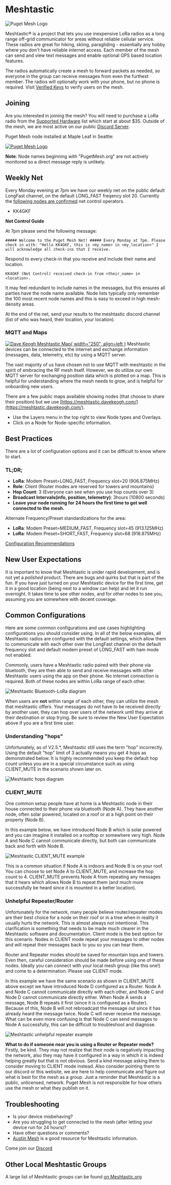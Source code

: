# Meshtastic
![Puget Mesh Logo](/media/Meshtastic_Banner_Logo.png)

Meshtastic® is a project that lets you use inexpensive LoRa radios as a long range off-grid communicator for areas without reliable cellular service. These radios are great for hiking, skiing, paragliding - essentially any hobby where you don't have reliable internet access. Each member of the mesh can send and view text messages and enable optional GPS based location features.

The radios automatically create a mesh to forward packets as needed, so everyone in the group can receive messages from even the furthest member. The radios will optionally work with your phone, but no phone is required. Visit [Verified Keys](verifiedkeys) to verify users on the mesh. 

## Joining
Are you interested in joining the mesh? You will need to purchase a LoRa radio from the [Supported Hardware](https://meshtastic.org/docs/hardware/devices/) list which start at about $35. Outside of the mesh, we are most active on our public [Discord Server](https://discord.gg/ANvUg3AyZt).

Puget Mesh node installed at Maple Leaf in Seattle:

[![Puget Mesh Logo](/media/MLA_Node.jpg)](/media/MLA_Node.jpg)

**Note**: Node names beginning with "PugetMesh.org" are not actively monitored so a direct message reply is unlikely.

## Weekly Net
Every Monday evening at 7pm we have our weekly net on the public default LongFast channel, on the default LONG_FAST freqency slot 20. Currently the [following nodes are confirmed](/meshtastic/verifiedkeys/) net control operators.
- KK4GKF

**Net Control Guide**

At 7pm please send the following message:

`##### Welcome to the Puget Mesh Net! #####
Every Monday at 7pm. Please check in with:
"Hello KK4GKF, this is <my_name> in <my_location>"
I will acknowledge all check-ins that I receive.`

Respond to every check-in that you receive and include their name and location.

`KK4GKF (Net Control) received check-in from <their_name> in <location>.`

It may feel redundant to include names in the messages, but this ensures all parties have the node name available. Node lists typically only remember the 100 most recent node names and this is easy to exceed in high mesh-density areas.

At the end of the net, send your results to the meshtastic discord channel (list of who was heard, their location, your location).

### MQTT and Maps
[![Dave Keogh Meshtastic Map](/media/11Nov2024_MapSShot.png){ width="250", align=left }](https://meshtastic.davekeogh.com/?lat=47.73284666107599&lng=237.66448974609378&zoom=9)
Meshtastic devices can be connected to the internet and exchange information (messages, data, telemetry, etc) by using a MQTT server. 

The vast majority of us have chosen not to use MQTT with meshtastic in the spirit of embracing the RF mesh itself. However, we do utilize our own MQTT server for exchanging position data which is plotted on a map. This is helpful for understanding where the mesh needs to grow, and is helpful for onboarding new users.

There are a few public maps available showing nodes (that choose to share their position) but we use [https://meshtastic.davekeogh.com/](https://meshtastic.davekeogh.com/).

- Use the Layers menu in the top right to view Node types and Overlays.
- Click on a Node for Node-specific information.

## Best Practices
There are a lot of configuration options and it can be difficult to know where to start. 
### TL;DR;
- **LoRa**: Modem Preset=LONG_FAST, Frequency slot=20 (906.875MHz)
- **Role**: Client (Router modes are reserved for towers and mountains)
- **Hop Count**: 3 (Everyone can see when you use hop counts over 3)
- **Broadcast Intervals(info, position, telemetry)**: 3hours (10800 seconds)
- **Leave your node running for 24 hours the first time to get well connected to the mesh.**

Alternate Frequency/Preset standardizations for the area:

- **LoRa**: Modem Preset=MEDIUM_FAST, Frequency slot=45 (913.125MHz)
- **LoRa**: Modem Preset=SHORT_FAST, Frequency slot=68 (918.875MHz)

[Configuration Recommendations](config)

## New User Expectations
It is important to know that Meshtastic is under rapid development, and is not yet a *polished* product. There are bugs and quirks but that is part of the fun. If you have just turned on your Meshtastic device for the first time, get it in a good location (being next to a window can help) and let it run overnight. It takes time to see other nodes, and for other nodes to see you, assuming you are somewhere with decent coverage. 

## Common Configurations

Here are some common configurations and use cases highlighting configurations you should consider using. In all of the below examples, all Meshtastic radios are configured with the default settings, which allow them to communicate with each other over the LongFast channel on the default frequency slot and default modem preset of LONG_FAST with ham mode not enabled. 

Commonly, users have a Meshtastic radio paired with their phone via bluetooth, they are then able to send and receive messages with other Meshtastic users using the app on their phone. No internet connection is required. Both of these nodes are within LoRa range of each other.

![Meshtastic Bluetooth-LoRa diagram](/media/meshtastic_device-to-device.png)

When users are **not** within range of each other, they can utilize the mesh that meshtastic offers. Your messages do not have to be received directly by another user, they can hop over users of the network until they arrive at their destination or stop trying. Be sure to review the New User Expectation above if you are a first time user.

### Understanding "hops"
Unfortunately, as of V2.5.*, Meshtastic still uses the term "hop" incorrectly. Using the default "hop" limit of 3 actually means you get 4 hops as demonstrated below. It is highly recommended you keep the default hop count unless you are in a special circumstance such as using CLIENT_MUTE in the scenario shown later on.

![Meshtastic hops diagram](/media/meshtastic_max-hops.png)

### CLIENT_MUTE
One common setup people have at home is a Meshtastic node in their house connected to their phone via bluetooth (Node A). They have another node, often solar powered, located on a roof or at a high point on their property (Node B). 

In this example below, we have introduced Node B which is solar powered and you can imagine it installed on a rooftop or somewhere very high. Node A and Node C cannot communicate directly, but both can communicate back and forth with Node B. 

![Meshtastic CLIENT_MUTE example](/media/meshtastic_client-mute-example.png)

This is a common situation if Node A is indoors and Node B is on your roof. You can choose to set Node A to CLIENT_MUTE, and increase the hop count to 4. CLIENT_MUTE prevents Node A from repeating any messages that it hears which allows Node B to repeat them (and much more successfully be heard since it is mounted in a better location).

### Unhelpful Repeater/Router
Unfortunately for the network, many people believe router/repeater modes are their best choice for a node on their roof or in a tree when in reality it usually hurts the network. This is almost always not intentional. This clarification is something that needs to be made much clearer in the Meshtastic software and documentation. Client mode is the best option for this scenario. Nodes in CLIENT mode repeat your messages to other nodes and will repeat their messages back to you so you can hear them.

Router and Repeater modes should be saved for mountain tops and towers. Even then, careful consideration should be made before using one of these nodes. Ideally you can connect with your local mesh group (like this one!) and come to a determination. Please use CLIENT mode.

In this example we have the same scenario as shown in CLIENT_MUTE above except we have introduced Node D configured as a Router. Node A and Node C cannot communicate directly with each other, and Node C and Node D cannot communicate directly either. When Node A sends a message, Node B repeats it first (since it is configured as a Router). Because of this, Node B will not rebroadcast the message out since it has already heard the message twice. Node C will never receive the message. What can be even more confusing is that Node C can send messages to Node A successfully, this can be difficult to troubleshoot and diagnose.

![Meshtastic unhelpful repeater example](/media/meshtastic_bad-repeater-example.png)

**What to do if someone near you is using a Router or Repeater mode?** Firstly, be kind. They may not realize that their node is negatively impacting the network, also they may have it configured in a way in which it is indeed helping greatly but that is not obvious. Send a kind message asking them to consider moving to CLIENT mode instead. Also consider pointing them to our discord or this website, we are here to help communicate and figure out what is best for the mesh as a group. Just a reminder that Meshtastic is a public, unlicensed, network. Puget Mesh is not responsible for how others use the mesh or what they publish on it.

## Troubleshooting
- Is your device misbehaving?
- Are you struggling to get connected to the mesh (after letting your device run for 24 hours)?
- Have other questions or comments?
- [Austin Mesh](https://www.austinmesh.org/join/) is a good resource for Meshtastic information.

Come join our [Discord](https://discord.gg/ANvUg3AyZt)

## Other Local Meshtastic Groups
A large list of Meshtastic groups can be found [on Meshtastic.org](https://meshtastic.org/docs/community/local-groups/#washington)

